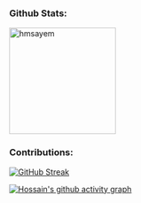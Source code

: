 ### Github Stats: 
<p>
    <a href="https://github.com/hmsayem"><img align="center" src="https://github-readme-stats.vercel.app/api?username=hmsayem&show_icons=true&locale=en&theme=react" alt="hmsayem" height="192px"/> </a>
</p>

### Contributions:

[![GitHub Streak](https://github-readme-streak-stats.herokuapp.com/?user=hmsayem&theme=react)](https://git.io/streak-stats)

[![Hossain's github activity graph](https://github-readme-activity-graph.vercel.app/graph?username=hmsayem&theme=react-dark&bg_color=22272e)](https://github.com/ashutosh00710/github-readme-activity-graph)
